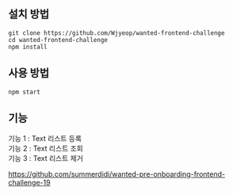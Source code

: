 ## 설치 방법

```
git clone https://github.com/Wjyeop/wanted-frontend-challenge
cd wanted-frontend-challenge
npm install
```
## 사용 방법
```
npm start
```
## 기능

기능 1 : Text 리스트 등록</br>
기능 2 : Text 리스트 조회</br>
기능 3 : Text 리스트 제거


<https://github.com/summerdidi/wanted-pre-onboarding-frontend-challenge-19>
